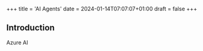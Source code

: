 +++
title = 'AI Agents'
date = 2024-01-14T07:07:07+01:00
draft = false
+++
## Introduction

Azure AI
